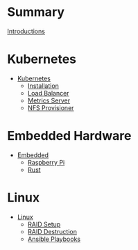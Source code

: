 # Summary

[Introductions](./introductions.md)

# Kubernetes

- [Kubernetes]()
    - [Installation]()
    - [Load Balancer]()
    - [Metrics Server]()
    - [NFS Provisioner]()

# Embedded Hardware

- [Embedded]()
    - [Raspberry Pi](embedded/rasppi.md)
    - [Rust](embedded/rust_embedded.md)

# Linux
- [Linux]()
    - [RAID Setup]()
    - [RAID Destruction]()
    - [Ansible Playbooks]()
